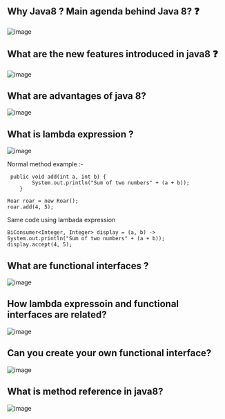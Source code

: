 ##  Why Java8 ? Main agenda behind Java 8? :question:

![image](https://github.com/sateesh3048/my_ror_topics/assets/1171883/77de1d8f-cc6d-4dc9-a5c0-f682d38ae59f)

## What are the new features introduced in java8  :question:
![image](https://github.com/sateesh3048/my_ror_topics/assets/1171883/210d0f97-3b3b-4b34-91a4-70724bdcb62d)

## What are advantages of java 8?
![image](https://github.com/sateesh3048/my_ror_topics/assets/1171883/a579d4da-d79d-4255-85bf-c08408f85e62)

## What is lambda expression ?
![image](https://github.com/sateesh3048/my_ror_topics/assets/1171883/03d151c4-a5e7-481c-aa0d-6e40fbaef104)

Normal method example :-

```
 public void add(int a, int b) {
        System.out.println("Sum of two numbers" + (a + b));
    }

Roar roar = new Roar();
roar.add(4, 5);
```
Same code using lambada expression
```
BiConsumer<Integer, Integer> display = (a, b) -> System.out.println("Sum of two numbers" + (a + b));
display.accept(4, 5);
```
## What are functional interfaces ?

![image](https://github.com/sateesh3048/my_ror_topics/assets/1171883/9decb7eb-95e1-4583-8ee1-5bb34c963ec1)

## How lambda expressoin and functional interfaces are related?

![image](https://github.com/sateesh3048/my_ror_topics/assets/1171883/5cccd0f8-f853-428e-9775-be4bfc86ee1d)

## Can you create your own functional interface?

![image](https://github.com/sateesh3048/my_ror_topics/assets/1171883/4c9edf69-435b-4192-8056-c8f06a1ae76f)

## What is method reference in java8?
![image](https://github.com/sateesh3048/my_ror_topics/assets/1171883/635c89d1-4fa0-4705-960a-55ef74fd2c45)










